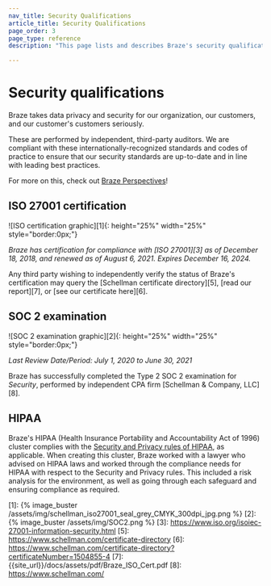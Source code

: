 ```yaml
---
nav_title: Security Qualifications
article_title: Security Qualifications
page_order: 3
page_type: reference
description: "This page lists and describes Braze's security qualifications."

---
```


<!--
Warning! Don't make any changes to this document without approval from the legal department.
-->

# Security qualifications

Braze takes data privacy and security for our organization, our customers, and our customer's customers seriously.

These are performed by independent, third-party auditors. We are compliant with these internationally-recognized standards and codes of practice to ensure that our security standards are up-to-date and in line with leading best practices.

For more on this, check out [Braze Perspectives](https://www.braze.com/perspectives/article/braze-soc-2-iso-27001-certified)!

## ISO 27001 certification

![ISO certification graphic][1]{: height="25%" width="25%" style="border:0px;"}

_Braze has certification for compliance with [ISO 27001][3] as of December 18, 2018, and renewed as of August 6, 2021. Expires December 16, 2024._

Any third party wishing to independently verify the status of Braze's certification may query the [Schellman certificate directory][5], [read our report][7], or [see our certificate here][6].

## SOC 2 examination

![SOC 2 examination graphic][2]{: height="25%" width="25%" style="border:0px;"}

_Last Review Date/Period: July 1, 2020 to June 30, 2021_

Braze has successfully completed the Type 2 SOC 2 examination for _Security_, performed by independent CPA firm [Schellman & Company, LLC][8].

## HIPAA

Braze's HIPAA (Health Insurance Portability and Accountability Act of 1996) cluster complies with the [Security and Privacy rules of HIPAA](https://aspe.hhs.gov/report/health-insurance-portability-and-accountability-act-1996), as applicable. When creating this cluster, Braze worked with a lawyer who advised on HIPAA laws and worked through the compliance needs for HIPAA with respect to the Security and Privacy rules. This included a risk analysis for the environment, as well as going through each safeguard and ensuring compliance as required.

[1]: {% image_buster /assets/img/schellman_iso27001_seal_grey_CMYK_300dpi_jpg.png %}
[2]: {% image_buster /assets/img/SOC2.png %}
[3]: https://www.iso.org/isoiec-27001-information-security.html
[5]: https://www.schellman.com/certificate-directory
[6]: https://www.schellman.com/certificate-directory?certificateNumber=1504855-4
[7]: {{site_url}}/docs/assets/pdf/Braze_ISO_Cert.pdf
[8]: https://www.schellman.com/
